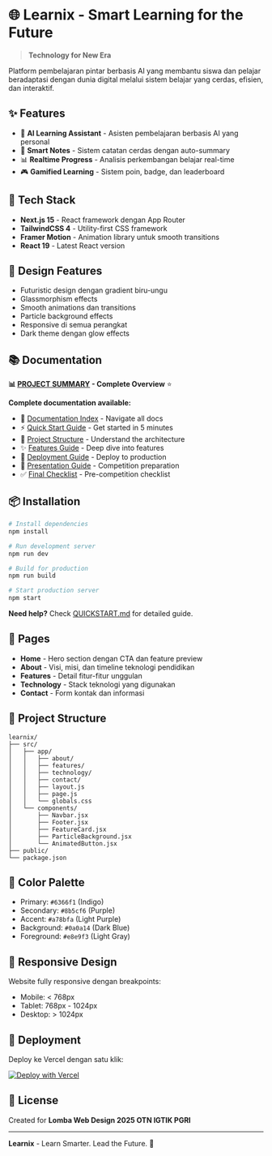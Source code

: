 # 🌐 Learnix - Smart Learning for the Future

> **Technology for New Era**

Platform pembelajaran pintar berbasis AI yang membantu siswa dan pelajar beradaptasi dengan dunia digital melalui sistem belajar yang cerdas, efisien, dan interaktif.

## ✨ Features

- 🤖 **AI Learning Assistant** - Asisten pembelajaran berbasis AI yang personal
- 📝 **Smart Notes** - Sistem catatan cerdas dengan auto-summary
- 📊 **Realtime Progress** - Analisis perkembangan belajar real-time
- 🎮 **Gamified Learning** - Sistem poin, badge, dan leaderboard

## 🚀 Tech Stack

- **Next.js 15** - React framework dengan App Router
- **TailwindCSS 4** - Utility-first CSS framework
- **Framer Motion** - Animation library untuk smooth transitions
- **React 19** - Latest React version

## 🎨 Design Features

- Futuristic design dengan gradient biru-ungu
- Glassmorphism effects
- Smooth animations dan transitions
- Particle background effects
- Responsive di semua perangkat
- Dark theme dengan glow effects

## 📚 Documentation

**📊 [PROJECT SUMMARY](PROJECT_SUMMARY.md) - Complete Overview** ⭐

**Complete documentation available:**
- 📖 [Documentation Index](DOCUMENTATION_INDEX.md) - Navigate all docs
- ⚡ [Quick Start Guide](QUICKSTART.md) - Get started in 5 minutes
- 📁 [Project Structure](PROJECT_STRUCTURE.md) - Understand the architecture
- ✨ [Features Guide](FEATURES.md) - Deep dive into features
- 🚀 [Deployment Guide](DEPLOYMENT.md) - Deploy to production
- 🎤 [Presentation Guide](PRESENTATION.md) - Competition preparation
- ✅ [Final Checklist](FINAL_CHECKLIST.md) - Pre-competition checklist

## 📦 Installation

```bash
# Install dependencies
npm install

# Run development server
npm run dev

# Build for production
npm run build

# Start production server
npm start
```

**Need help?** Check [QUICKSTART.md](QUICKSTART.md) for detailed guide.

## 🌟 Pages

- **Home** - Hero section dengan CTA dan feature preview
- **About** - Visi, misi, dan timeline teknologi pendidikan
- **Features** - Detail fitur-fitur unggulan
- **Technology** - Stack teknologi yang digunakan
- **Contact** - Form kontak dan informasi

## 🎯 Project Structure

```
learnix/
├── src/
│   ├── app/
│   │   ├── about/
│   │   ├── features/
│   │   ├── technology/
│   │   ├── contact/
│   │   ├── layout.js
│   │   ├── page.js
│   │   └── globals.css
│   └── components/
│       ├── Navbar.jsx
│       ├── Footer.jsx
│       ├── FeatureCard.jsx
│       ├── ParticleBackground.jsx
│       └── AnimatedButton.jsx
├── public/
└── package.json
```

## 🎨 Color Palette

- Primary: `#6366f1` (Indigo)
- Secondary: `#8b5cf6` (Purple)
- Accent: `#a78bfa` (Light Purple)
- Background: `#0a0a14` (Dark Blue)
- Foreground: `#e8e9f3` (Light Gray)

## 📱 Responsive Design

Website fully responsive dengan breakpoints:
- Mobile: < 768px
- Tablet: 768px - 1024px
- Desktop: > 1024px

## 🚀 Deployment

Deploy ke Vercel dengan satu klik:

[![Deploy with Vercel](https://vercel.com/button)](https://vercel.com/new/clone?repository-url=https://github.com/yourusername/learnix)

## 📄 License

Created for **Lomba Web Design 2025 OTN IGTIK PGRI**

---

**Learnix** - Learn Smarter. Lead the Future. 🚀
